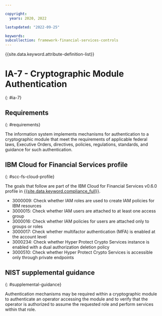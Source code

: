 ```yaml
---

copyright:
  years: 2020, 2022

lastupdated: "2022-09-25"

keywords: 
subcollection: framework-financial-services-controls
---
```


{{site.data.keyword.attribute-definition-list}}

         
# IA-7 - Cryptographic Module Authentication
{: #ia-7}

## Requirements
{: #requirements}

The information system implements mechanisms for authentication to a cryptographic module that meet the requirements of applicable federal laws, Executive Orders, directives, policies, regulations, standards, and guidance for such authentication.

## IBM Cloud for Financial Services profile
{: #scc-fs-cloud-profile}

The goals that follow are part of the IBM Cloud for Financial Services v0.6.0 profile in [{{site.data.keyword.compliance_full}}](/docs/security-compliance?topic=security-compliance-getting-started).

- 3000009: Check whether IAM roles are used to create IAM policies for IBM resources 
- 3000015: Check whether IAM users are attached to at least one access group 
- 3000016: Check whether IAM policies for users are attached only to groups or roles 
- 3000017: Check whether multifactor authentication (MFA) is enabled at the account level 
- 3000234: Check whether Hyper Protect Crypto Services instance is enabled with a dual authorization deletion policy 
- 3000510: Check whether Hyper Protect Crypto Services is accessible only through private endpoints

## NIST supplemental guidance
{: #supplemental-guidance}

Authentication mechanisms may be required within a cryptographic module to authenticate an operator accessing the module and to verify that the operator is authorized to assume the requested role and perform services within that role.



